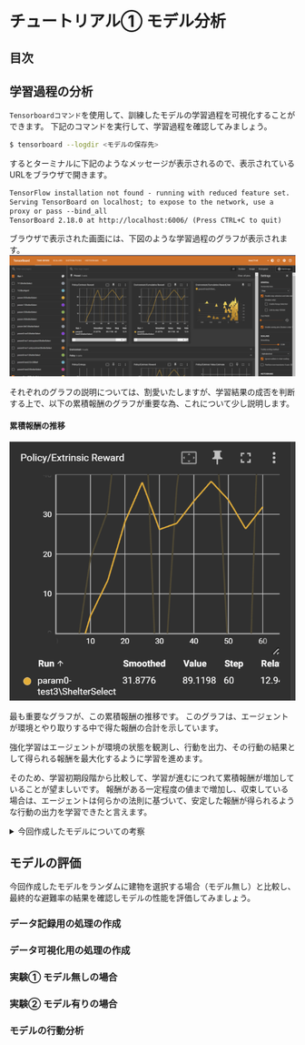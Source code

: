 # チュートリアル① モデル分析

## 目次

## 学習過程の分析

`Tensorboardコマンド`を使用して、訓練したモデルの学習過程を可視化することができます。
下記のコマンドを実行して、学習過程を確認してみましょう。

```bash
$ tensorboard --logdir <モデルの保存先>
```

するとターミナルに下記のようなメッセージが表示されるので、表示されているURLをブラウザで開きます。
```
TensorFlow installation not found - running with reduced feature set.
Serving TensorBoard on localhost; to expose to the network, use a proxy or pass --bind_all
TensorBoard 2.18.0 at http://localhost:6006/ (Press CTRL+C to quit)
```

ブラウザで表示された画面には、下図のような学習過程のグラフが表示されます。
![alt text](image.png)

それぞれのグラフの説明については、割愛いたしますが、学習結果の成否を判断する上で、以下の累積報酬のグラフが重要な為、これについて少し説明します。

#### 累積報酬の推移
![alt text](image-1.png)

最も重要なグラフが、この累積報酬の推移です。
このグラフは、エージェントが環境とやり取りする中で得た報酬の合計を示しています。

強化学習はエージェントが環境の状態を観測し、行動を出力、その行動の結果として得られる報酬を最大化するように学習を進めます。

そのため、学習初期段階から比較して、学習が進むにつれて累積報酬が増加していることが望ましいです。
報酬がある一定程度の値まで増加し、収束している場合は、エージェントは何らかの法則に基づいて、安定した報酬が得られるような行動の出力を学習できたと言えます。

<details>
<summary>今回作成したモデルについての考察</summary>
今回作成したモデルの累積報酬は、学習初期段階では低い値を示しているものの、学習の進行に伴い右肩上がりになっていることが確認できます。
学習回数が20回（今回のシミュレーションでは20step目）あたりまで増加傾向を続け、その後は大きく減少することなく、横這いとなり、シミュレーション結果が安定していることを示しています。

この結果から、今回作成したモデルは、学習回数が20回（今回のシミュレーションでは20step目）あたりまでに、観測した情報から、安定した報酬（避難率）を維持するための何らかの法則を掴み、その結果に基づいて、避難所の選択を行ったと考えられます。
</details>

## モデルの評価

今回作成したモデルをランダムに建物を選択する場合（モデル無し）と比較し、最終的な避難率の結果を確認しモデルの性能を評価してみましょう。

### データ記録用の処理の作成

### データ可視化用の処理の作成

### 実験① モデル無しの場合

### 実験② モデル有りの場合

### モデルの行動分析
<!--エージェントの行動ログを分析し、選択した建物の回数分布をみてみる-->



